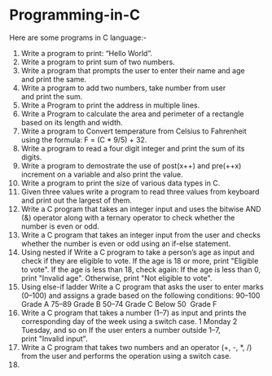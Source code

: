 # Programming-in-C
Here are some programs in C language:-

1. Write a program to print: “Hello World”.
2. Write a program to print sum of two numbers.
3. Write a program that prompts the user to enter their name and age and print the same.
4. Write a program to add two numbers, take number from user and print the sum.
5. Write a Program to print the address in multiple lines.
6. Write a Program to calculate the area and perimeter of a rectangle based on its length and width.
7. ⁠Write a program to Convert temperature from Celsius to Fahrenheit using the formula: F = (C * 9/5) + 32.
8. Write a program to read a four digit integer and print the sum of its digits.
9. Write a program to demostrate the use of post(x++) and pre(++x) increment on a variable and also print the value.
10. Write a program to print the size of various data types in C.
11. Given three values write a program to read three values from keyboard and print out the largest of them.
12. Write a C program that takes an integer input and uses the bitwise AND (&) operator along with a ternary operator to check whether the number is even or odd.
13. Write a C program that takes an integer input from the user and checks whether the number is even or odd using an if-else statement.
14. Using nested if
Write a C program to take a person’s age as input and check if they are eligible to vote.
If the age is 18 or more, print "Eligible to vote".
If the age is less than 18, check again:
If the age is less than 0, print "Invalid age".
Otherwise, print "Not eligible to vote".
15. Using else-if ladder
Write a C program that asks the user to enter marks (0–100) and assigns a grade based on the following conditions:
90–100  Grade A
75–89  Grade B
50–74  Grade C
Below 50  Grade F
16. Write a C program that takes a number (1–7) as input and prints the corresponding day of the week using a switch case.
1  Monday
2 Tuesday, and so on
If the user enters a number outside 1–7, print "Invalid input".
17. Write a C program that takes two numbers and an operator (+, -, *, /) from the user and performs the operation using a switch case.
18. 
